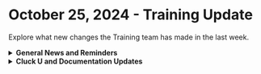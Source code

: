 # October 25, 2024 - Training Update

Explore what new changes the Training team has made in the last week.

<details>

<summary><strong>General News and Reminders</strong></summary>

* **SHOUT OUTS** **TO:**
  * Hiruni, Adam, Andy, Tim, Mikhael, Nhlanhla, Joven, and James for passing the Foundations Certification
    * Take the [foundations-certification.md](../../../cluck-university/rewst-foundations/foundations-certification.md "mention") Exam, and collect your prestigious **Certified Rewster** badge in Discord.&#x20;
    * You also get access to a super secret Discord channel.
  * Michael, Dustin, Chris, Kris, Paul, Andres, Mikhael, Chris, Alden, Jean, Devin, Andrey, Jonathan, Thomas, Andy, and Kai
    * and...Kai PERFECT SCORES!!!
    * Take the new [clean-automation-certification.md](../../../cluck-university/clean-automation/clean-automation-certification.md "mention")exam!
* Rewst Foundations Bootcamp:
  * Sign up: [https://calendly.com/cluck-u/](https://calendly.com/cluck-u/)
    * [https://calendly.com/cluck-u/rewst-foundations-bootcamp-pt-1](https://calendly.com/cluck-u/rewst-foundations-bootcamp-pt-1)
    * [https://calendly.com/cluck-u/rewst-foundations-bootcamp-pt-2](https://calendly.com/cluck-u/rewst-foundations-bootcamp-pt-2)
* Join us in our [Cluck-U Discord channel](https://discord.com/channels/936789089703845988/1121465945295167588) if you have any questions, comments, or concerns!
* [Sign up for the Office Hours](https://calendly.com/cluck-u/office-hours?) to work through any questions you have during and after training! If there is something you want us to cover, Let us know!

</details>

<details>

<summary><strong>Cluck U and Documentation Updates</strong></summary>

**What's New at Cluck University?**

* Courses have been updated on docs.rewst.help! New structure and sets of pages to create a better learning experience.
  * Check it out at [rewst-foundations](../../../cluck-university/rewst-foundations/ "mention")
  * New naming convention adopted for our courses
* Check out the Cluck University Landing Page @ [go.rew.st/cluck-university](https://go.rew.st/cluck-university) for all the latest courses self-serve and live.

**The List of Reminders:**

* We'd love to get your feedback on our Training and Documentation! [Please fill out this form to let us know how we can improve](https://www.surveymonkey.com/r/rewsttrainingfeedback)!
* You can make training and documentation requests at [https://rewst.canny.io/](https://rewst.canny.io/)

**New & Updated Pages:**

* Added Pages
  * [Addigy Integration Page](https://docs.rewst.help/documentation/integrations/rmm/addigy)
  * [rewst-user-setup-and-gdap-relationship-guidance.md](../../../documentation/integrations/cloud/microsoft-cloud-integration-bundle/microsoft-csp/rewst-user-setup-and-gdap-relationship-guidance.md "mention")
  * [#routine-system-maintenance-october-26-2024](../../issue-alerts.md#routine-system-maintenance-october-26-2024 "mention")
  * [app-builder](../../../documentation/app-builder/ "mention") pages

</details>

